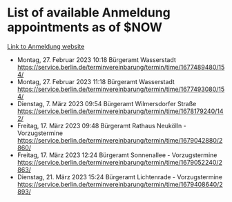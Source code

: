 # List of available Anmeldung appointments as of $NOW
[Link to Anmeldung website](https://service.berlin.de/terminvereinbarung/termin/tag.php?termin=1&anliegen[]=120686&dienstleisterlist=122210,122217,327316,122219,327312,122227,327314,122231,327346,122243,327348,122254,122252,329742,122260,329745,122262,329748,122271,327278,122273,327274,122277,327276,330436,122280,327294,122282,327290,122284,327292,122291,327270,122285,327266,122286,327264,122296,327268,150230,329760,122297,327286,122294,327284,122312,329763,122314,329775,122304,327330,122311,327334,122309,327332,317869,122281,327352,122279,329772,122283,122276,327324,122274,327326,122267,329766,122246,327318,122251,327320,122257,327322,122208,327298,122226,327300&herkunft=http%3A%2F%2Fservice.berlin.de%2Fdienstleistung%2F120686%2F)
- Montag, 27. Februar 2023 10:18 Bürgeramt Wasserstadt https://service.berlin.de/terminvereinbarung/termin/time/1677489480/154/
- Montag, 27. Februar 2023 11:18 Bürgeramt Wasserstadt https://service.berlin.de/terminvereinbarung/termin/time/1677493080/154/
- Dienstag, 7. März 2023 09:54 Bürgeramt Wilmersdorfer Straße https://service.berlin.de/terminvereinbarung/termin/time/1678179240/142/
- Freitag, 17. März 2023 09:48 Bürgeramt Rathaus Neukölln - Vorzugstermine https://service.berlin.de/terminvereinbarung/termin/time/1679042880/2860/
- Freitag, 17. März 2023 12:24 Bürgeramt Sonnenallee - Vorzugstermine https://service.berlin.de/terminvereinbarung/termin/time/1679052240/2863/
- Dienstag, 21. März 2023 15:24 Bürgeramt Lichtenrade - Vorzugstermine https://service.berlin.de/terminvereinbarung/termin/time/1679408640/2893/
